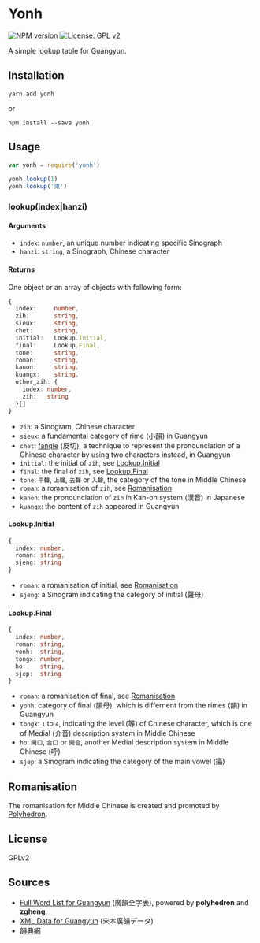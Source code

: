 Yonh
===

[![NPM version](https://badge.fury.io/js/yonh.svg)][npm]
[![License: GPL v2](https://img.shields.io/badge/License-GPL%20v2-blue.svg)][repo]

A simple lookup table for Guangyun.

Installation
---

```
yarn add yonh
```

or

```
npm install --save yonh
```

Usage
---

``` js
var yonh = require('yonh')

yonh.lookup(1)
yonh.lookup('東')
```

### lookup(index|hanzi)

#### Arguments

* `index`: `number`, an unique number indicating specific Sinograph
* `hanzi`: `string`, a Sinograph, Chinese character

#### Returns

One object or an array of objects with following form:

``` ts
{
  index:     number,
  zih:       string,
  sieux:     string,
  chet:      string,
  initial:   Lookup.Initial,
  final:     Lookup.Final,
  tone:      string,
  roman:     string,
  kanon:     string,
  kuangx:    string,
  other_zih: {
    index: number,
    zih:   string
  }[]
}
```

* `zih`: a Sinogram, Chinese character
* `sieux`: a fundamental category of rime (小韻) in Guangyun
* `chet`: [fanqie](https://en.wikipedia.org/wiki/Fanqie) (反切), a technique to represent the pronounciation of a Chinese character by using two characters instead, in Guangyun
* `initial`: the initial of `zih`, see [Lookup.Initial](#lookupinitial)
* `final`: the final of `zih`, see [Lookup.Final](#lookupfinal)
* `tone`: `平聲`, `上聲`, `去聲` or `入聲`, the category of the tone in Middle Chinese
* `roman`: a romanisation of `zih`, see [Romanisation](#romanisation)
* `kanon`: the pronounciation of `zih` in Kan-on system (漢音) in Japanese
* `kuangx`: the content of `zih` appeared in Guangyun

#### Lookup.Initial

``` ts
{
  index: number,
  roman: string,
  sjeng: string
}
```

* `roman`: a romanisation of initial, see [Romanisation](#romanisation)
* `sjeng`: a Sinogram indicating the category of initial (聲母)

#### Lookup.Final

``` ts
{
  index: number,
  roman: string,
  yonh:  string,
  tongx: number,
  ho:    string,
  sjep:  string
}
```

* `roman`: a romanisation of final, see [Romanisation](#romanisation)
* `yonh`: category of final (韻母), which is differnent from the rimes (韻) in Guangyun
* `tongx`: `1` to `4`, indicating the level (等) of Chinese character, which is one of Medial (介音) description system in Middle Chinese
* `ho`: `開口`, `合口` or `開合`, another Medial description system in Middle Chinese (呼)
* `sjep`: a Sinogram indicating the category of the main vowel (攝)

Romanisation
---

The romanisation for Middle Chinese is created and promoted by [Polyhedron](https://zh.wikipedia.org/wiki/User:Polyhedron/%E4%B8%AD%E5%8F%A4%E6%BC%A2%E8%AA%9E%E6%8B%BC%E9%9F%B3).

License
---

GPLv2

Sources
---

* [Full Word List for Guangyun](http://www.newsmth.net/bbscon.php?bid=203&id=41087) (廣韻全字表), powered by **polyhedron** and **zgheng**.
* [XML Data for Guangyun](http://kanji-database.sourceforge.net/dict/sbgy/index.html) (宋本廣韻データ)
* [韻典網](https://ytenx.org/kyonh/)

[repo]: https://github.com/m80126colin/yonh/
[npm]: https://www.npmjs.com/package/yonh
